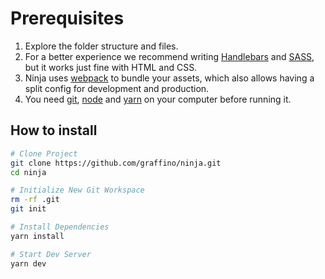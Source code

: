 # Prerequisites

1. Explore the folder structure and files.
2. For a better experience we recommend writing [Handlebars](http://handlebarsjs.com) and [SASS](https://sass-lang.com/guide), but it works just fine with HTML and CSS.
3. Ninja uses [webpack](https://webpack.js.org) to bundle your assets, which also allows having a split config for development and production.
4. You need [git](https://git-scm.com/), [node](https://nodejs.org/) and [yarn](https://yarnpkg.com) on your computer before running it.

## How to install

```Bash
# Clone Project
git clone https://github.com/graffino/ninja.git
cd ninja

# Initialize New Git Workspace
rm -rf .git
git init

# Install Dependencies
yarn install

# Start Dev Server
yarn dev
```
